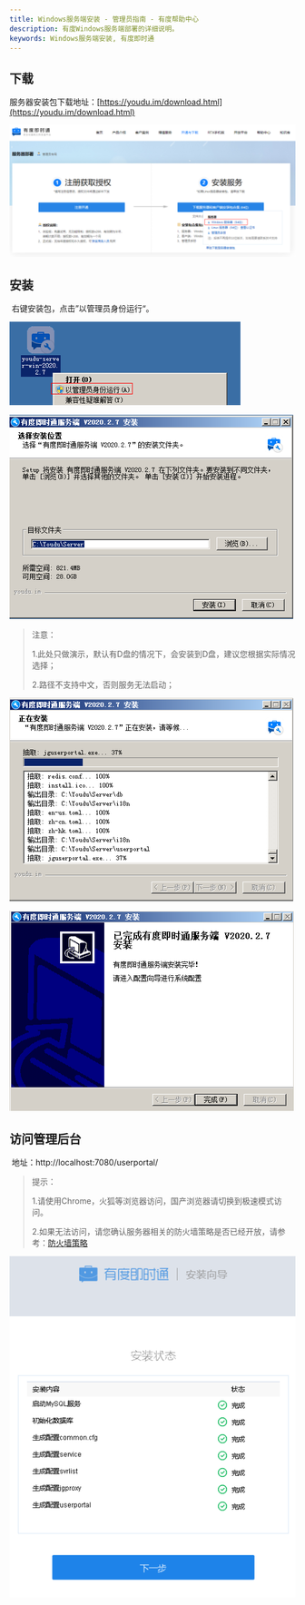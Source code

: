 ```yaml
---
title: Windows服务端安装 - 管理员指南 - 有度帮助中心
description: 有度Windows服务端部署的详细说明。
keywords: Windows服务端安装, 有度即时通
---
```


## 下载

服务器安装包下载地址：[https://youdu.im/download.html](https://youdu.im/download.html)

![image-20201113155820966](res/a01_00002/image-20201113155820966.png)

## 安装

​	右键安装包，点击”以管理员身份运行“。

![image-20201113161043547](res/a01_00002/image-20201113161043547.png)

![image-20201113161429056](res/a01_00002/image-20201113161429056.png)

> 注意：
>
> 1.此处只做演示，默认有D盘的情况下，会安装到D盘，建议您根据实际情况选择；
>
> 2.路径不支持中文，否则服务无法启动；

![image-20201113161511970](res/a01_00002/image-20201113161511970.png)

![image-20201113161803354](res/a01_00002/image-20201113161803354.png)

## 访问管理后台

​	地址：http://localhost:7080/userportal/

> 提示：
>
> 1.请使用Chrome，火狐等浏览器访问，国产浏览器请切换到极速模式访问。
>
> 2.如果无法访问，请您确认服务器相关的防火墙策略是否已经开放，请参考：[防火墙策略](a01_00004.md)

![image-20201113161848714](res/a01_00002/image-20201113161848714.png)